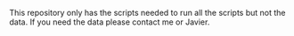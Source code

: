 This repository only has the scripts needed to run all the scripts but not the data.
If you need the data please contact me or Javier.
